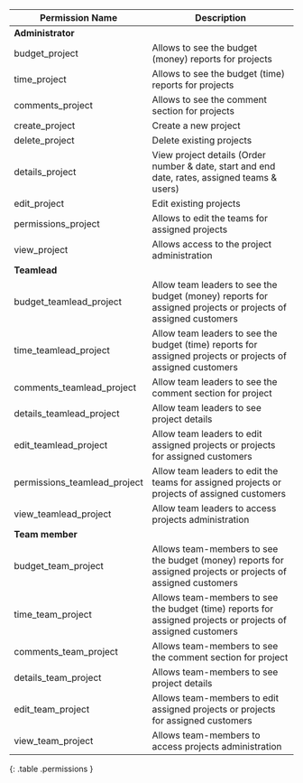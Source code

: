 
| Permission Name              | Description                                                                                                   |
|------------------------------|---------------------------------------------------------------------------------------------------------------|
| **Administrator**            |                                                                                                               |
| budget_project               | Allows to see the budget (money) reports for projects                                                         |
| time_project                 | Allows to see the budget (time) reports for projects                                                          |
| comments_project             | Allows to see the comment section for projects                                                                |
| create_project               | Create a new project                                                                                          |
| delete_project               | Delete existing projects                                                                                      |
| details_project              | View project details (Order number & date, start and end date, rates, assigned teams & users)                 |
| edit_project                 | Edit existing projects                                                                                        |
| permissions_project          | Allows to edit the teams for assigned projects                                                                |
| view_project                 | Allows access to the project administration                                                                   |
| **Teamlead**                 |                                                                                                               |
| budget_teamlead_project      | Allow team leaders to see the budget (money) reports for assigned projects or projects of assigned customers  |
| time_teamlead_project        | Allow team leaders to see the budget (time) reports for assigned projects or projects of assigned customers   |
| comments_teamlead_project    | Allow team leaders to see the comment section for project                                                     |
| details_teamlead_project     | Allow team leaders to see project details                                                                     |
| edit_teamlead_project        | Allow team leaders to edit assigned projects or projects for assigned customers                               |
| permissions_teamlead_project | Allow team leaders to edit the teams for assigned projects or projects of assigned customers                  |
| view_teamlead_project        | Allow team leaders to access projects administration                                                          |
| **Team member**              |                                                                                                               |
| budget_team_project          | Allows team-members to see the budget (money) reports for assigned projects or projects of assigned customers |
| time_team_project            | Allows team-members to see the budget (time) reports for assigned projects or projects of assigned customers  |
| comments_team_project        | Allows team-members to see the comment section for project                                                    |
| details_team_project         | Allows team-members to see project details                                                                    |
| edit_team_project            | Allows team-members to edit assigned projects or projects for assigned customers                              |
| view_team_project            | Allows team-members to access projects administration                                                         |
{: .table .permissions }
